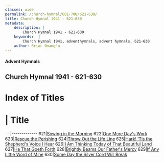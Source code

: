```yaml
---
classes: wide
permalink: /church-hymnal/601-700/621-630/
title: Church Hymnal 1941 - 621-630
metadata:
    description: |
        Church Hymnal 1941 - 621-630
    keywords:  |
        Church Hymnal 1941, adventhymnals, advent hymnals, 621-630
    author: Brian Onang'o
---
```


#### Advent Hymnals
## Church Hymnal 1941 - 621-630

# Index of Titles
# | Title                        
-- |-------------
621|[Sowing in the Morning](/church-hymnal/601-700/621-630/Sowing-in-the-Morning)
622|[One More Day's Work](/church-hymnal/601-700/621-630/One-More-Day's-Work)
623|[Rescue the Perishing](/church-hymnal/601-700/621-630/Rescue-the-Perishing)
624|[Throw Out the Life Line](/church-hymnal/601-700/621-630/Throw-Out-the-Life-Line)
625|[Hark! 'Tis the Shepherd's Voice I Hear](/church-hymnal/601-700/621-630/Hark!-'Tis-the-Shepherd's-Voice-I-Hear)
626|[I Am Thinking Today of That Beautiful Land](/church-hymnal/601-700/621-630/I-Am-Thinking-Today-of-That-Beautiful-Land)
627|[He That Goeth Forth](/church-hymnal/601-700/621-630/He-That-Goeth-Forth)
628|[Brightly Beams Our Father's Mercy](/church-hymnal/601-700/621-630/Brightly-Beams-Our-Father's-Mercy)
629|[If Any Little Word of Mine](/church-hymnal/601-700/621-630/If-Any-Little-Word-of-Mine)
630|[Some Day the Silver Cord Will Break](/church-hymnal/601-700/621-630/Some-Day-the-Silver-Cord-Will-Break)